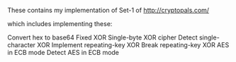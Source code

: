 These contains my implementation of Set-1 of http://cryptopals.com/

which includes implementing these:

Convert hex to base64
Fixed XOR
Single-byte XOR cipher
Detect single-character XOR
Implement repeating-key XOR
Break repeating-key XOR
AES in ECB mode
Detect AES in ECB mode
